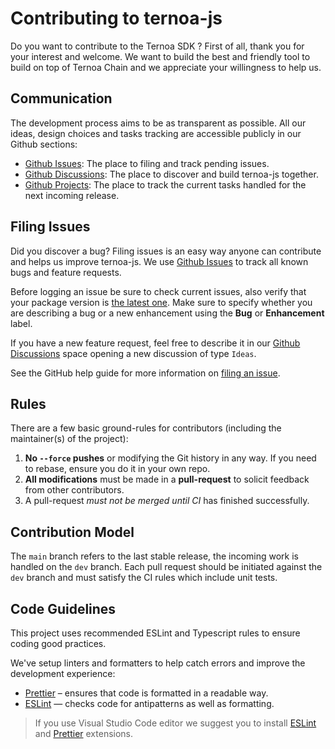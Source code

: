 # Contributing to ternoa-js

Do you want to contribute to the Ternoa SDK ? First of all, thank you for your interest and welcome. We want to build the best and friendly tool to build on top of Ternoa Chain and we appreciate your willingness to help us.

## Communication

The development process aims to be as transparent as possible. All our ideas, design choices and tasks tracking are accessible publicly in our Github sections:

- [Github Issues](https://github.com/capsule-corp-ternoa/ternoa-js/issues): The place to filing and track pending issues.
- [Github Discussions](https://github.com/capsule-corp-ternoa/ternoa-js/discussions): The place to discover and build ternoa-js together.
- [Github Projects](https://github.com/orgs/capsule-corp-ternoa/projects/8/views/5): The place to track the current tasks handled for the next incoming release.

## Filing Issues

Did you discover a bug? Filing issues is an easy way anyone can contribute and helps us improve ternoa-js. We use [Github Issues](https://github.com/capsule-corp-ternoa/ternoa-js/issues) to track all known bugs and feature requests.

Before logging an issue be sure to check current issues, also verify that your package version is [the latest one](https://www.npmjs.com/package/ternoa-js). Make sure to specify whether you are describing a bug or a new enhancement using the **Bug** or **Enhancement** label.

If you have a new feature request, feel free to describe it in our [Github Discussions](https://github.com/capsule-corp-ternoa/ternoa-js/discussions) space opening a new discussion of type `Ideas`.

See the GitHub help guide for more information on [filing an issue](https://help.github.com/en/articles/creating-an-issue).

## Rules

There are a few basic ground-rules for contributors (including the maintainer(s) of the project):

1. **No `--force` pushes** or modifying the Git history in any way. If you need to rebase, ensure you do it in your own repo.
2. **All modifications** must be made in a **pull-request** to solicit feedback from other contributors.
3. A pull-request _must not be merged until CI_ has finished successfully.

## Contribution Model

The `main` branch refers to the last stable release, the incoming work is handled on the `dev` branch. Each pull request should be initiated against the `dev` branch and must satisfy the CI rules which include unit tests.

## Code Guidelines

This project uses recommended ESLint and Typescript rules to ensure coding good practices.

We've setup linters and formatters to help catch errors and improve the development experience:

- [Prettier](https://prettier.io/) – ensures that code is formatted in a readable way.
- [ESLint](https://eslint.org/) — checks code for antipatterns as well as formatting.

> If you use Visual Studio Code editor we suggest you to install [ESLint](https://marketplace.visualstudio.com/items?itemName=dbaeumer.vscode-eslint) and [Prettier](https://marketplace.visualstudio.com/items?itemName=esbenp.prettier-vscode) extensions.
